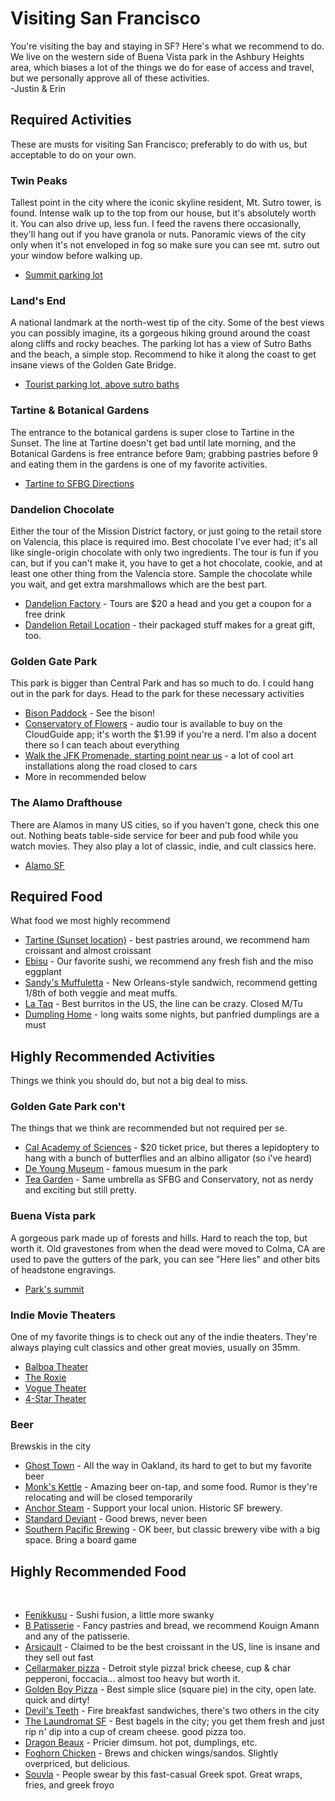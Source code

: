 # Visiting San Francisco
You're visiting the bay and staying in SF? Here's what we recommend to do. We live on the western side of Buena Vista park in the Ashbury Heights area, which biases a lot of the things we do for ease of access and travel, but we personally approve all of these activities.
<br>
-Justin & Erin
<br>

## Required Activities
These are musts for visiting San Francisco; preferably to do with us, but acceptable to do on your own.

### Twin Peaks
Tallest point in the city where the iconic skyline resident, Mt. Sutro tower, is found. Intense walk up to the top from our house, but it's absolutely worth it. You can also drive up, less fun. I feed the ravens there occasionally, they'll hang out if you have granola or nuts. Panoramic views of the city only when it's not enveloped in fog so make sure you can see mt. sutro out your window before walking up.
<br>

- [Summit parking lot](https://maps.app.goo.gl/bGA3Z3wAkzVwDW4i7)

### Land's End
A national landmark at the north-west tip of the city. Some of the best views you can possibly imagine, its a gorgeous hiking ground around the coast along cliffs and rocky beaches. The parking lot has a view of Sutro Baths and the beach, a simple stop. Recommend to hike it along the coast to get insane views of the Golden Gate Bridge.
<br>

- [Tourist parking lot, above sutro baths](https://maps.app.goo.gl/6Urk29J1C5yQvD816)

### Tartine & Botanical Gardens
The entrance to the botanical gardens is super close to Tartine in the Sunset. The line at Tartine doesn't get bad until late morning, and the Botanical Gardens is free entrance before 9am; grabbing pastries before 9 and eating them in the gardens is one of my favorite activities.
<br>

- [Tartine to SFBG Directions](https://maps.app.goo.gl/2gNQpHamoskFvQzu6)

### Dandelion Chocolate
Either the tour of the Mission District factory, or just going to the retail store on Valencia, this place is required imo. Best chocolate I've ever had; it's all like single-origin chocolate with only two ingredients. The tour is fun if you can, but if you can't make it, you have to get a hot chocolate, cookie, and at least one other thing from the Valencia store. Sample the chocolate while you wait, and get extra marshmallows which are the best part.
<br>

- [Dandelion Factory](https://maps.app.goo.gl/GBCRh2reVhHxnLMZ7) - Tours are $20 a head and you get a coupon for a free drink
- [Dandelion Retail Location](https://maps.app.goo.gl/2QTHVq8213g5wQYF8) - their packaged stuff makes for a great gift, too.

### Golden Gate Park
This park is bigger than Central Park and has so much to do. I could hang out in the park for days. Head to the park for these necessary activities
<br>

- [Bison Paddock](https://maps.app.goo.gl/q8yipcuN351jYWwB7) - See the bison!
- [Conservatory of Flowers](https://maps.app.goo.gl/X8tNajyUUCJWHV6D9) - audio tour is available to buy on the CloudGuide app; it's worth the $1.99 if you're a nerd. I'm also a docent there so I can teach about everything
- [Walk the JFK Promenade, starting point near us](https://maps.app.goo.gl/aQuXELMiahFvKyDh6) - a lot of cool art installations along the road closed to cars
- More in recommended below

### The Alamo Drafthouse
There are Alamos in many US cities, so if you haven't gone, check this one out. Nothing beats table-side service for beer and pub food while you watch movies. They also play a lot of classic, indie, and cult classics here.
<br>

- [Alamo SF](https://drafthouse.com/sf)

## Required Food
What food we most highly recommend
<br>

- [Tartine (Sunset location)](https://maps.app.goo.gl/nen7Cq3a3pXsBNci7) - best pastries around, we recommend ham croissant and almost croissant
- [Ebisu](https://maps.app.goo.gl/SrSxWRG2AdAdrGdV9) - Our favorite sushi, we recommend any fresh fish and the miso eggplant
- [Sandy's Muffuletta](https://maps.app.goo.gl/N7imXDxEYw2HEaPj7) - New Orleans-style sandwich, recommend getting 1/8th of both veggie and meat muffs.
- [La Taq](https://maps.app.goo.gl/kswFTKFtMFTwHoJo6) - Best burritos in the US, the line can be crazy. Closed M/Tu
- [Dumpling Home](https://maps.app.goo.gl/btHvqX4mVs43zMnz6) - long waits some nights, but panfried dumplings are a must

## Highly Recommended Activities
Things we think you should do, but not a big deal to miss.

### Golden Gate Park con't
The things that we think are recommended but not required per se.
<br>

- [Cal Academy of Sciences](https://maps.app.goo.gl/vwMg1pEJw7cLLvPT8) - $20 ticket price, but theres a lepidoptery to hang with a bunch of butterflies and an albino alligator (so i've heard)
- [De Young Museum](https://maps.app.goo.gl/2ZXBqu3cTYYck8gM7) - famous muesum in the park
- [Tea Garden](https://maps.app.goo.gl/qU6xmXMebf81Vfo18) - Same umbrella as SFBG and Conservatory, not as nerdy and exciting but still pretty.

### Buena Vista park
A gorgeous park made up of forests and hills. Hard to reach the top, but worth it. Old gravestones from when the dead were moved to Colma, CA are used to pave the gutters of the park, you can see "Here lies" and other bits of headstone engravings.
<br>

- [Park's summit](https://maps.app.goo.gl/QBbGZDpLnRi5htZ19)

### Indie Movie Theaters
One of my favorite things is to check out any of the indie theaters. They're always playing cult classics and other great movies, usually on 35mm.
<br>

- [Balboa Theater](https://www.balboamovies.com/)
- [The Roxie](https://roxie.com/)
- [Vogue Theater](https://www.voguemovies.com/)
- [4-Star Theater](https://www.4-star-movies.com/)

### Beer
Brewskis in the city
<br>

- [Ghost Town](https://maps.app.goo.gl/YT13gj3oho9aihUA6) - All the way in Oakland, its hard to get to but my favorite beer
- [Monk's Kettle](https://maps.app.goo.gl/2pXTrTT4SvsganNm9) - Amazing beer on-tap, and some food. Rumor is they're relocating and will be closed temporarily
- [Anchor Steam](https://maps.app.goo.gl/MsND6Pu1iqmxogpp9) - Support your local union. Historic SF brewery.
- [Standard Deviant](https://maps.app.goo.gl/fLizMLP9gDQaspsF9) - Good brews, never been
- [Southern Pacific Brewing](https://maps.app.goo.gl/KoBNQVmh72V6LbBA8) - OK beer, but classic brewery vibe with a big space. Bring a board game

## Highly Recommended Food
<br>

- [Fenikkusu](https://maps.app.goo.gl/NWnArujkGekj5nGf6) - Sushi fusion, a little more swanky
- [B Patisserie](https://maps.app.goo.gl/hLisV7fbEgktMnr46) - Fancy pastries and bread, we recommend Kouign Amann and any of the patisserie.
- [Arsicault](https://maps.app.goo.gl/eNEUh4v1ynNkKwbLA) - Claimed to be the best croissant in the US, line is insane and they sell out fast
- [Cellarmaker pizza](https://maps.app.goo.gl/djPiHJ425CroQp2H8) - Detroit style pizza! brick cheese, cup & char pepperoni, foccacia... almost too heavy but worth it.
- [Golden Boy Pizza](https://maps.app.goo.gl/RMmNpyYmtgHvp6qSA) - Best simple slice (square pie) in the city, open late. quick and dirty!
- [Devil's Teeth](https://maps.app.goo.gl/6JHR3wmW72F9VfG26) - Fire breakfast sandwiches, there's two others in the city
- [The Laundromat SF](https://maps.app.goo.gl/TvxjBRRxGsK7SZwo8) - Best bagels in the city; you get them fresh and just rip n' dip into a cup of cream cheese. good pizza too.
- [Dragon Beaux](https://maps.app.goo.gl/pzigzp3q4ZM5Zh8YA) - Pricier dimsum. hot pot, dumplings, etc.
- [Foghorn Chicken](https://maps.app.goo.gl/48rMhMjfmNUCb7ScA) - Brews and chicken wings/sandos. Slightly overpriced, but delicious.
- [Souvla]() - People swear by this fast-casual Greek spot. Great wraps, fries, and greek froyo